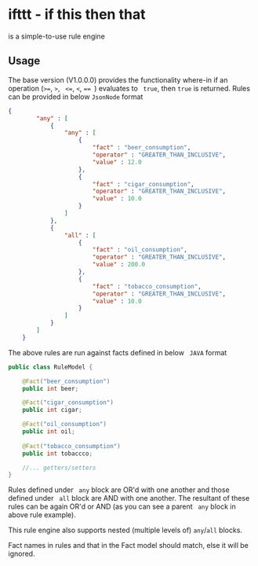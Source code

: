 # ifttt - if this then that
is a simple-to-use rule engine

## Usage

The base version (V1.0.0.0) provides the functionality where-in if an operation (``` >= ```, ``` > ```, ``` <=```, ``` < ```, ```== ```) evaluates to ``` true```, then ``` true ``` is returned.
Rules can be provided in below ``` JsonNode ``` format

```json
{
        "any" : [
            {
                "any" : [
                    {
                        "fact" : "beer_consumption", 
                        "operator" : "GREATER_THAN_INCLUSIVE", 
                        "value" : 12.0
                    }, 
                    {
                        "fact" : "cigar_consumption", 
                        "operator" : "GREATER_THAN_INCLUSIVE", 
                        "value" : 10.0
                    }
                ]
            }, 
            {
                "all" : [
                    {
                        "fact" : "oil_consumption", 
                        "operator" : "GREATER_THAN_INCLUSIVE", 
                        "value" : 200.0
                    }, 
                    {
                        "fact" : "tobacco_consumption", 
                        "operator" : "GREATER_THAN_INCLUSIVE", 
                        "value" : 10.0
                    }
                ]
            }
        ]
    }
```

The above rules are run against facts defined in below ``` JAVA``` format

```java
public class RuleModel {

    @Fact("beer_consumption")
    public int beer;

    @Fact("cigar_consumption")
    public int cigar;

    @Fact("oil_consumption")
    public int oil;
    
    @Fact("tobacco_consumption")
    public int tobaccco;

    //... getters/setters
}
```

Rules defined under ``` any``` block are OR'd with one another and those defined under ``` all``` block are AND with one another.
The resultant of these rules can be again OR'd or AND (as you can see a parent ``` any``` block in above rule example).

This rule engine also supports nested (multiple levels of) ```any```/```all``` blocks.

Fact names in rules and that in the Fact model should match, else it will be ignored.

